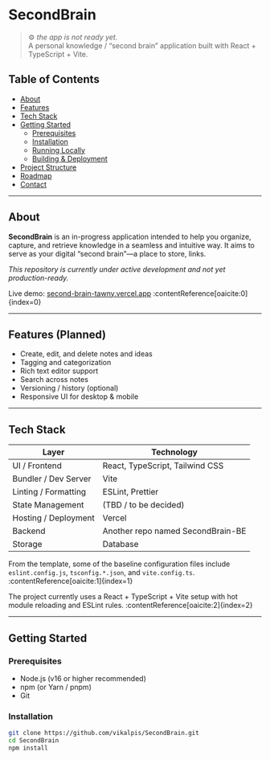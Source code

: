 # SecondBrain

> ⚙️ *the app is not ready yet.*  
> A personal knowledge / “second brain” application built with React + TypeScript + Vite.

## Table of Contents

- [About](#about)  
- [Features](#features)  
- [Tech Stack](#tech-stack)  
- [Getting Started](#getting-started)  
  - [Prerequisites](#prerequisites)  
  - [Installation](#installation)  
  - [Running Locally](#running-locally)  
  - [Building & Deployment](#building--deployment)  
- [Project Structure](#project-structure)  
- [Roadmap](#roadmap)  
- [Contact](#contact)

---

## About

**SecondBrain** is an in-progress application intended to help you organize, capture, and retrieve knowledge in a seamless and intuitive way. It aims to serve as your digital “second brain”—a place to store, links.  

*This repository is currently under active development and not yet production-ready.*

Live demo: [second-brain-tawny.vercel.app](https://second-brain-tawny.vercel.app) :contentReference[oaicite:0]{index=0}

---

## Features (Planned)

- Create, edit, and delete notes and ideas  
- Tagging and categorization  
- Rich text editor support  
- Search across notes    
- Versioning / history (optional)  
- Responsive UI for desktop & mobile  

---

## Tech Stack

| Layer | Technology |
|-------|------------|
| UI / Frontend | React, TypeScript, Tailwind CSS|
| Bundler / Dev Server | Vite |
| Linting / Formatting | ESLint, Prettier |
| State Management | (TBD / to be decided) |
| Hosting / Deployment | Vercel |
| Backend | Another repo named SecondBrain-BE |
| Storage | Database |

From the template, some of the baseline configuration files include `eslint.config.js`, `tsconfig.*.json`, and `vite.config.ts`. :contentReference[oaicite:1]{index=1}

The project currently uses a React + TypeScript + Vite setup with hot module reloading and ESLint rules. :contentReference[oaicite:2]{index=2}

---

## Getting Started

### Prerequisites

- Node.js (v16 or higher recommended)  
- npm (or Yarn / pnpm)  
- Git  

### Installation

```bash
git clone https://github.com/vikalpis/SecondBrain.git
cd SecondBrain
npm install


